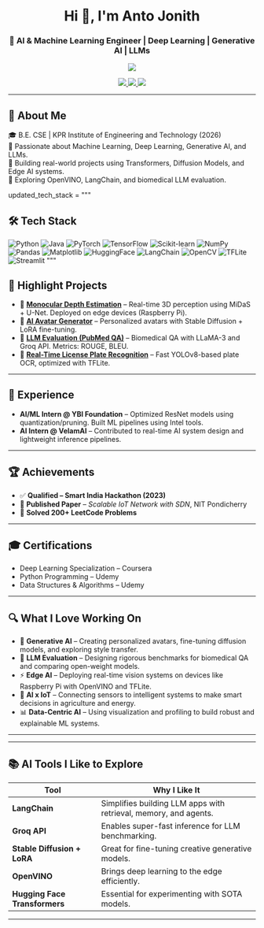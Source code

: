 
<h1 align="center">Hi 👋, I'm Anto Jonith</h1>
<h3 align="center">🤖 AI & Machine Learning Engineer | Deep Learning | Generative AI | LLMs</h3>

<p align="center">
  <img src="https://readme-typing-svg.herokuapp.com/?lines=Passionate+ML+Engineer;Generative+AI+Developer;LLM+Evaluator;Always+Learning+New+Tech!&center=true&width=500&height=45">
</p>

<p align="center">
  <a href="https://github.com/anto2892004">
    <img src="https://img.shields.io/github/followers/anto2892004?label=Follow&style=social" />
  </a>
  <a href="mailto:antojonith28@gmail.com">
    <img src="https://img.shields.io/badge/Email-D14836?style=flat&logo=gmail&logoColor=white" />
  </a>
  <a href="https://www.linkedin.com/in/antojonith/">
    <img src="https://img.shields.io/badge/LinkedIn-blue?style=flat&logo=linkedin" />
  </a>
</p>

---

## 🧠 About Me

🎓 B.E. CSE | KPR Institute of Engineering and Technology (2026)  
🔬 Passionate about Machine Learning, Deep Learning, Generative AI, and LLMs.  
🧪 Building real-world projects using Transformers, Diffusion Models, and Edge AI systems.  
📌 Exploring OpenVINO, LangChain, and biomedical LLM evaluation.

updated_tech_stack = """
## 🛠️ Tech Stack

![Python](https://img.shields.io/badge/-Python-3776AB?style=flat&logo=python&logoColor=white)
![Java](https://img.shields.io/badge/-Java-007396?style=flat&logo=java&logoColor=white)
![PyTorch](https://img.shields.io/badge/-PyTorch-EE4C2C?style=flat&logo=pytorch&logoColor=white)
![TensorFlow](https://img.shields.io/badge/-TensorFlow-FF6F00?style=flat&logo=tensorflow&logoColor=white)
![Scikit-learn](https://img.shields.io/badge/-Scikit--learn-F7931E?style=flat&logo=scikitlearn&logoColor=white)
![NumPy](https://img.shields.io/badge/-NumPy-013243?style=flat&logo=numpy&logoColor=white)
![Pandas](https://img.shields.io/badge/-Pandas-150458?style=flat&logo=pandas&logoColor=white)
![Matplotlib](https://img.shields.io/badge/-Matplotlib-11557C?style=flat&logo=matplotlib&logoColor=white)
![HuggingFace](https://img.shields.io/badge/-HuggingFace-FFD21F?style=flat&logo=huggingface&logoColor=black)
![LangChain](https://img.shields.io/badge/-LangChain-3c3c3d?style=flat&logo=github)
![OpenCV](https://img.shields.io/badge/-OpenCV-5C3EE8?style=flat&logo=opencv&logoColor=white)
![TFLite](https://img.shields.io/badge/-TensorFlow_Lite-FF6F00?style=flat&logo=tensorflow&logoColor=white)
![Streamlit](https://img.shields.io/badge/-Streamlit-FF4B4B?style=flat&logo=streamlit&logoColor=white)
"""

## 📌 Highlight Projects

- 🎯 [**Monocular Depth Estimation**](https://github.com/anto2892004/Depth-Prediction) – Real-time 3D perception using MiDaS + U-Net. Deployed on edge devices (Raspberry Pi).
- 🎨 [**AI Avatar Generator**](https://github.com/anto2892004/Avatar_genrator) – Personalized avatars with Stable Diffusion + LoRA fine-tuning.
- 🧬 [**LLM Evaluation (PubMed QA)**](https://github.com/anto2892004/llm_evaluation) – Biomedical QA with LLaMA-3 and Groq API. Metrics: ROUGE, BLEU.
- 🚗 [**Real-Time License Plate Recognition**](https://github.com/anto2892004/NumberPlateDetection_yolo-11m) – Fast YOLOv8-based plate OCR, optimized with TFLite.

---

## 💼 Experience

- **AI/ML Intern @ YBI Foundation** – Optimized ResNet models using quantization/pruning. Built ML pipelines using Intel tools.
- **AI Intern @ VelamAI** – Contributed to real-time AI system design and lightweight inference pipelines.

---

## 🏆 Achievements

- ✅ **Qualified – Smart India Hackathon (2023)**  
- 📄 **Published Paper** – *Scalable IoT Network with SDN*, NIT Pondicherry  
- 🧠 **Solved 200+ LeetCode Problems**

---

## 🎓 Certifications

- Deep Learning Specialization – Coursera  
- Python Programming – Udemy  
- Data Structures & Algorithms – Udemy
---

## 🔍 What I Love Working On

- 🧬 **Generative AI** – Creating personalized avatars, fine-tuning diffusion models, and exploring style transfer.
- 🧠 **LLM Evaluation** – Designing rigorous benchmarks for biomedical QA and comparing open-weight models.
- ⚡ **Edge AI** – Deploying real-time vision systems on devices like Raspberry Pi with OpenVINO and TFLite.
- 🧩 **AI x IoT** – Connecting sensors to intelligent systems to make smart decisions in agriculture and energy.
- 📊 **Data-Centric AI** – Using visualization and profiling to build robust and explainable ML systems.

---
---

## 📚 AI Tools I Like to Explore

| Tool         | Why I Like It                            |
|--------------|-------------------------------------------|
| **LangChain** | Simplifies building LLM apps with retrieval, memory, and agents. |
| **Groq API**  | Enables super-fast inference for LLM benchmarking. |
| **Stable Diffusion + LoRA** | Great for fine-tuning creative generative models. |
| **OpenVINO**  | Brings deep learning to the edge efficiently. |
| **Hugging Face Transformers** | Essential for experimenting with SOTA models. |

---

